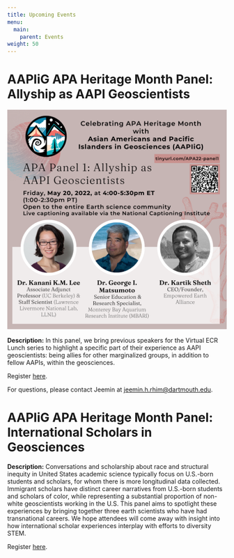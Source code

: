 ```yaml
---
title: Upcoming Events
menu: 
  main:
    parent: Events
weight: 50
---
```


# AAPIiG APA Heritage Month Panel: Allyship as AAPI Geoscientists

![Image showing information about a panel on Allyship as AAPI Geoscientists.](panel1Poster.png)

**Description:**
In this panel, we bring previous speakers for the Virtual ECR Lunch series to highlight a specific part of their experience as AAPI geoscientists: being allies for other marginalized groups, in addition to fellow AAPIs, within the geosciences. 

Register [here](https://tinyurl.com/APA22-panel1).


For questions, please contact Jeemin at jeemin.h.rhim@dartmouth.edu.

# AAPIiG APA Heritage Month Panel: International Scholars in Geosciences

**Description:**
Conversations and scholarship about race and structural inequity in United States academic science typically focus on U.S.-born students and scholars, for whom there is more longitudinal data collected. Immigrant scholars have distinct career narratives from U.S.-born students and scholars of color, while representing a substantial proportion of non-white geoscientists working in the U.S. This panel aims to spotlight these experiences by bringing together three earth scientists who have had transnational careers. We hope attendees will come away with insight into how international scholar experiences interplay with efforts to diversity STEM. 

Register [here](https://beav.es/APA22-panel2).


